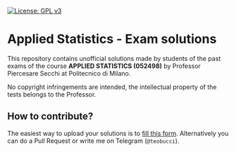 [![License: GPL v3](https://img.shields.io/badge/License-GPLv3-blue.svg)](https://www.gnu.org/licenses/gpl-3.0)

# Applied Statistics - Exam solutions

This repository contains unofficial solutions made by students of the past exams of the course **APPLIED STATISTICS (052498)** by Professor Piercesare Secchi at Politecnico di Milano.

No copyright infringements are intended, the intellectual property of the tests belongs to the Professor.

## How to contribute?

The easiest way to upload your solutions is to [fill this form](https://forms.gle/47fas3KuHLXFNAaw8). Alternatively you can do a Pull Request or write me on Telegram (`@teobucci`).